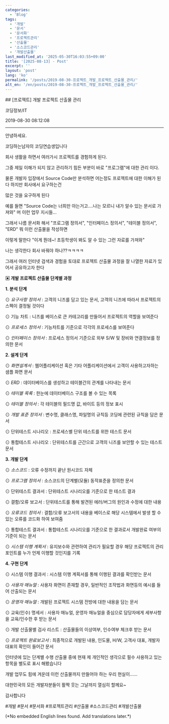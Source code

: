 ```yaml
---
categories:
  - 'Blog'
tags:
  - '개발'
  - '문서'
  - '문서화'
  - '프로젝트관리'
  - '산출물'
  - '소스코드관리'
  - '개발산출물'
last_modified_at: '2025-05-30T16:03:55+09:00'
title: '[2025-08-13] - Post'
excerpt: ''
layout: 'post'
lang: 'ko'
permalink: '/posts/2019-08-30-프로젝트_개발_프로젝트_산출물_관리/'
alt_en: '/en/posts/2019-08-30-프로젝트_개발_프로젝트_산출물_관리/'
---
```


<div class="lang-panel lang-ko" lang="ko">
## [프로젝트] 개발 프로젝트 산출물 관리

코딩정보/IT

2019-08-30 08:12:08

* * *

안녕하세요.

코딩하는남자의 코딩연습생입니다

회사 생활을 하면서 여러가시 프로젝트를 경험하게 된다.

그중 제일 이해가 되지 않고 관리하기 힘든 부분이 바로 "프로그램"에 대한 관리 이다.

물론 개발자 입장에서 Source Code만 분석하면 어는정도 프로젝트에 대한 이해가 된다 하지만 회사에서 요구하는건

많은 것을 요구하게 된다

예를 들면 "Source Code는 너희만 아는거고....나는 모르니 내가 알수 있는 문서로 가져와" 머 이런 업무 지시들...

그래서 나름 문서화 해서 "프로그램 정의서", "인터페이스 정의서", "테이블 정의서", "ERD" 뭐 이런 산출물을 작성하면

이렇게 말한다 "이게 뭔데~! 초등학생이 봐도 알 수 있는 그런 자료를 가져와"

나는 생각한다 회사 바꿔야 하나??ㅋㅋㅋㅋ

그래서 여러 인터넷 검색과 경험을 토대로 프로젝트 산출물 과정을 잘 나열한 자료가 있어서 공유하고자 한다

**▣ 개발 프로젝트 산출물 단계별 과정**

**1\. 분석 단계**

⊙ _요구사항 정의서_ : 고객의 니즈를 담고 있는 문서, 고객의 니즈에 따라서 프로젝트의 스펙이 결정될 것이다

⊙ 기능 차트 : 니즈를 베이스로 큰 카테고리를 만들어서 프로젝트의 역할을 보여준다

⊙ _프로세스 정의서_ : 기능차트를 기준으로 각각의 프로세스를 보여준다

⊙ _인터페이스 정의서_ : 프로세스 정의서 기준으로 외부 S/W 및 장비와 연결정보를 정의한 문서

**2\. 설계 단계**

⊙ _화면설계서_ : 웹어플리케이션 혹은 기타 어플리케이션에서 고객이 사용하고자하는 샘플 화면 문서

⊙ _ERD_ : 데이터베이스를 생성하고 테이블간의 관계를 나타내는 문서

⊙ _테이블 목록_ : 한눈에 데이터베이스 구조를 볼 수 있는 목록

⊙ _테이블 정의서_ : 각 테이블의 필드명 값, 바이트 등의 정보 표시

⊙ _개발 표준 정의서_ : 변수명, 클래스명, 파일명의 규칙등 코딩에 관련된 규칙을 담은 문서

⊙ 단위테스트 시나리오 : 프로세스별 단위 테스트를 위한 테스트 문서

⊙ 통합테스트 시나리오 : 단위테스트를 근간으로 고객의 니즈를 보안할 수 있는 테스트 문서

**3\. 개발 단계**

⊙ _소스코드_ : 오류 수정까지 끝난 원시코드 자체

⊙ _프로그램 정의서_ : 소스코드의 단계별(모듈) 동작표준을 정의한 문서

⊙ 단위테스트 결과서 : 단위테스트 시나리오를 기준으로 한 테스트 결과

⊙ 결함/오류 보고서 : 단위테스트를 통해 발견된 에러/버그의 원인과 수정에 대한 내용

⊙ _오류코드 정의서_ : 결함/오류 보고서의 내용을 베이스로 해당 시스템에서 발생 할 수 있는 오류를 코드화 하여 보여줌

⊙ 통합테스트 결과서 : 통합테스트 시나리오를 기준으로 한 결과로서 개발완료 여부의 기준이 되는 문서

⊙ _시스템 이행 계획서_ : 유지보수와 관련하여 관리가 필요할 경우 해당 프로젝트의 관리 포인트를 누가 언제 이행할 것인지를 기록

**4\. 구현 단계**

⊙ 시스템 이행 결과서 : 시스템 이행 계획서를 통해 이행된 결과를 확인받는 문서

⊙ _사용자 매뉴얼_ : 사용자 화면이 존재할 경우, 일반적인 조작법과 화면등의 예시를 들어 산출되는 문서

⊙ _운영자 매뉴얼_ : 개발된 프로젝트 시스템 전방에 대한 내용을 담는 문서

⊙ 교육(인수) 명세서 : 사용자 매뉴얼, 운영자 매뉴얼을 중심으로 담당자에게 세부사항을 교육/인수한 후 받는 문서

⊙ 개발 산출물별 검사 리스트 : 산출물들의 이상여부, 인수여부 체크후 받는 문서

⊙ _프로젝트 완료보고서_ : 최종적으로 개발된 내용, 인도물, H/W, 고객사 대표, 개발자 대표의 확인이 들어간 문서

인터넷에 있는 단계별 수행 산출물 중에 현재 제 개인적인 생각으로 필수 사용하고 있는 항목을 별도로 표시 해봤습니다

개발 업무도 힘에 겨운데 이런 산출물까지 만들어야 하는 우리 현실이......

대한민국의 모든 개발자분들이 활짝 웃는 그날까지 열심히 할께요~

감사합니다

  

#개발 #문서 #문서화 #프로젝트관리 #산출물 #소스코드관리 #개발산출물


</div>
<div class="lang-panel lang-en" lang="en">
(*No embedded English lines found. Add translations later.*)

</div>
